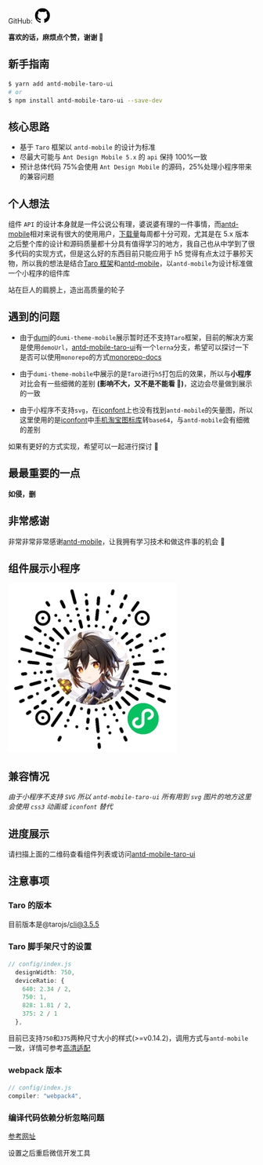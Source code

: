 GitHub: [![github](/assets/github.png)](https://github.com/xz-77/antd-mobile-taro-ui)

**喜欢的话，麻烦点个赞，谢谢 🙏**

## 新手指南

```bash
$ yarn add antd-mobile-taro-ui
# or
$ npm install antd-mobile-taro-ui --save-dev
```

## 核心思路

- 基于 `Taro` 框架以 `antd-mobile` 的设计为标准
- 尽最大可能与 `Ant Design Mobile 5.x` 的 `api` 保持 100%一致
- 预计总体代码 75%会使用 `Ant Design Mobile` 的源码，25%处理小程序带来的兼容问题

## 个人想法

组件 `API` 的设计本身就是一件公说公有理，婆说婆有理的一件事情，而[antd-mobile](https://mobile.ant.design/zh)相对来说有很大的使用用户，[下载量](https://www.npmjs.com/package/antd-mobile)每周都十分可观，尤其是在 5.x 版本之后整个库的设计和源码质量都十分具有值得学习的地方，我自己也从中学到了很多代码的实现方式，但是这么好的东西目前只能应用于 h5 觉得有点太过于暴殄天物，所以我的想法是结合[Taro 框架](https://taro-docs.jd.com/taro/docs/)和[antd-mobile](https://mobile.ant.design/zh)，以`antd-mobile`为设计标准做一个小程序的组件库

站在巨人的肩膀上，造出高质量的轮子

## 遇到的问题

- 由于[dumi](https://d.umijs.org/zh-CN)的`dumi-theme-mobile`展示暂时还不支持`Taro`框架，目前的解决方案是使用`demoUrl`，[antd-mobile-taro-ui](https://github.com/xz-77/antd-mobile-taro-ui)有一个`lerna`分支，希望可以探讨一下是否可以使用`monorepo`的方式[monorepo-docs](https://github.com/xz-77/antd-mobile-taro-ui/tree/monorepo-docs)

- 由于`dumi-theme-mobile`中展示的是`Taro`进行`h5`打包后的效果，所以与**小程序**对比会有一些细微的差别 **(影响不大，又不是不能看 🐶)**，这边会尽量做到展示的一致

- 由于小程序不支持`svg`，在[iconfont](https://www.iconfont.cn/)上也没有找到`antd-mobile`的矢量图，所以这里使用的是[iconfont](https://www.iconfont.cn/)中[手机淘宝图标库](https://www.iconfont.cn/collections/index?spm=a313x.7781069.1998910419.5&type=1&page=4)转`base64`，与`antd-mobile`会有细微的差别

如果有更好的方式实现，希望可以一起进行探讨 🙏

## 最最重要的一点

**如侵，删**

## 非常感谢

非常非常非常感谢[antd-mobile](https://mobile.ant.design/zh)，让我拥有学习技术和做这件事的机会 🙇

## 组件展示小程序

![](/assets/miniprogram.jpg)

## 兼容情况

_由于小程序不支持 `SVG` 所以 `antd-mobile-taro-ui` 所有用到 `svg` 图片的地方这里会使用 `css3` 动画或 `iconfont` 替代_

## 进度展示

请扫描上面的二维码查看组件列表或访问[antd-mobile-taro-ui](https://xz-77.github.io/components)

## 注意事项

### Taro 的版本

目前版本是@tarojs/cli@3.5.5

### Taro 脚手架尺寸的设置

```javascript
// config/index.js
  designWidth: 750,
  deviceRatio: {
    640: 2.34 / 2,
    750: 1,
    828: 1.81 / 2,
    375: 2 / 1
  },
```

目前已支持`750`和`375`两种尺寸大小的样式(>=v0.14.2)，调用方式与`antd-mobile`一致，详情可参考[高清适配](https://mobile.ant.design/zh/guide/hd)

### webpack 版本

```javascript
// config/index.js
compiler: "webpack4",
```

### 编译代码依赖分析忽略问题

[参考网址](https://developers.weixin.qq.com/community/develop/article/doc/00020631afc6c8c6f62e7b91855c13?idescene=6)

设置之后重启微信开发工具
